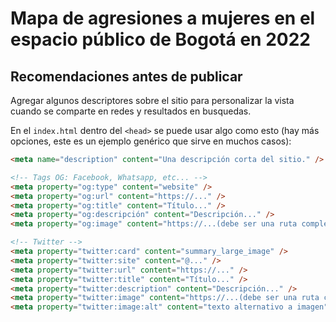 # Mapa de agresiones a mujeres en el espacio público de Bogotá en 2022

## Recomendaciones antes de publicar

Agregar algunos descriptores sobre el sitio para personalizar la vista cuando se comparte en redes y resultados en busquedas.

En el `index.html` dentro del `<head>` se puede usar algo como esto (hay más opciones, este es un ejemplo genérico que sirve en muchos casos):

```html
<meta name="description" content="Una descripción corta del sitio." />

<!-- Tags OG: Facebook, Whatsapp, etc... -->
<meta property="og:type" content="website" />
<meta property="og:url" content="https://..." />
<meta property="og:title" content="Título..." />
<meta property="og:descripción" content="Descripción..." />
<meta property="og:image" content="https://...(debe ser una ruta completa: https://... y no './...')" />

<!-- Twitter -->
<meta property="twitter:card" content="summary_large_image" />
<meta property="twitter:site" content="@..." />
<meta property="twitter:url" content="https://..." />
<meta property="twitter:title" content="Título..." />
<meta property="twitter:description" content="Descripción..." />
<meta property="twitter:image" content="https://...(debe ser una ruta completa: https://... y no './...')" />
<meta property="twitter:image:alt" content="texto alternativo a imagen" />
```
